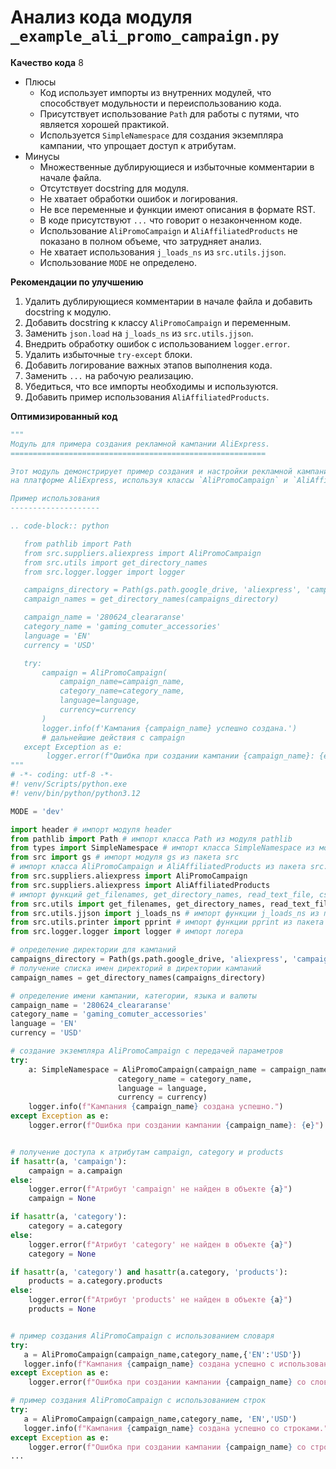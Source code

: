 # Анализ кода модуля `_example_ali_promo_campaign.py`

**Качество кода**
8
-  Плюсы
    -   Код использует импорты из внутренних модулей, что способствует модульности и переиспользованию кода.
    -   Присутствует использование `Path` для работы с путями, что является хорошей практикой.
    -   Используется `SimpleNamespace` для создания экземпляра кампании, что упрощает доступ к атрибутам.
-  Минусы
    -   Множественные дублирующиеся и избыточные комментарии в начале файла.
    -   Отсутствует docstring для модуля.
    -   Не хватает обработки ошибок и логирования.
    -   Не все переменные и функции имеют описания в формате RST.
    -   В коде присутствуют `...` что говорит о незаконченном коде.
    -   Использование `AliPromoCampaign` и `AliAffiliatedProducts` не показано в полном объеме, что затрудняет анализ.
    -   Не хватает использования `j_loads_ns` из `src.utils.jjson`.
    -   Использование `MODE` не определено.

**Рекомендации по улучшению**

1.  Удалить дублирующиеся комментарии в начале файла и добавить docstring к модулю.
2.  Добавить docstring к классу `AliPromoCampaign` и переменным.
3.  Заменить `json.load` на `j_loads_ns` из `src.utils.jjson`.
4.  Внедрить обработку ошибок с использованием `logger.error`.
5.  Удалить избыточные `try-except` блоки.
6.  Добавить логирование важных этапов выполнения кода.
7.  Заменить `...` на рабочую реализацию.
8.  Убедиться, что все импорты необходимы и используются.
9.  Добавить пример использования `AliAffiliatedProducts`.

**Оптимизированный код**

```python
"""
Модуль для примера создания рекламной кампании AliExpress.
=========================================================

Этот модуль демонстрирует пример создания и настройки рекламной кампании
на платформе AliExpress, используя классы `AliPromoCampaign` и `AliAffiliatedProducts`.

Пример использования
--------------------

.. code-block:: python

   from pathlib import Path
   from src.suppliers.aliexpress import AliPromoCampaign
   from src.utils import get_directory_names
   from src.logger.logger import logger

   campaigns_directory = Path(gs.path.google_drive, 'aliexpress', 'campaigns')
   campaign_names = get_directory_names(campaigns_directory)

   campaign_name = '280624_cleararanse'
   category_name = 'gaming_comuter_accessories'
   language = 'EN'
   currency = 'USD'

   try:
       campaign = AliPromoCampaign(
           campaign_name=campaign_name,
           category_name=category_name,
           language=language,
           currency=currency
       )
       logger.info(f'Кампания {campaign_name} успешно создана.')
       # дальнейшие действия с campaign
   except Exception as e:
        logger.error(f"Ошибка при создании кампании {campaign_name}: {e}")
"""
# -*- coding: utf-8 -*-
#! venv/Scripts/python.exe
#! venv/bin/python/python3.12

MODE = 'dev'

import header # импорт модуля header
from pathlib import Path # импорт класса Path из модуля pathlib
from types import SimpleNamespace # импорт класса SimpleNamespace из модуля types
from src import gs # импорт модуля gs из пакета src
# импорт класса AliPromoCampaign и AliAffiliatedProducts из пакета src.suppliers.aliexpress
from src.suppliers.aliexpress import AliPromoCampaign
from src.suppliers.aliexpress import AliAffiliatedProducts
# импорт функций get_filenames, get_directory_names, read_text_file, csv2dict из пакета src.utils
from src.utils import get_filenames, get_directory_names, read_text_file, csv2dict
from src.utils.jjson import j_loads_ns # импорт функции j_loads_ns из пакета src.utils.jjson
from src.utils.printer import pprint # импорт функции pprint из пакета src.utils.printer
from src.logger.logger import logger # импорт логера

# определение директории для кампаний
campaigns_directory = Path(gs.path.google_drive, 'aliexpress', 'campaigns')
# получение списка имен директорий в директории кампаний
campaign_names = get_directory_names(campaigns_directory)

# определение имени кампании, категории, языка и валюты
campaign_name = '280624_cleararanse'
category_name = 'gaming_comuter_accessories'
language = 'EN'
currency = 'USD'

# создание экземпляра AliPromoCampaign с передачей параметров
try:
    a: SimpleNamespace = AliPromoCampaign(campaign_name = campaign_name,
                        category_name = category_name,
                        language = language,
                        currency = currency)
    logger.info(f"Кампания {campaign_name} создана успешно.")
except Exception as e:
    logger.error(f"Ошибка при создании кампании {campaign_name}: {e}")


# получение доступа к атрибутам campaign, category и products
if hasattr(a, 'campaign'):
    campaign = a.campaign
else:
    logger.error(f"Атрибут 'campaign' не найден в объекте {a}")
    campaign = None

if hasattr(a, 'category'):
    category = a.category
else:
    logger.error(f"Атрибут 'category' не найден в объекте {a}")
    category = None

if hasattr(a, 'category') and hasattr(a.category, 'products'):
    products = a.category.products
else:
    logger.error(f"Атрибут 'products' не найден в объекте {a}")
    products = None


# пример создания AliPromoCampaign с использованием словаря
try:
   a = AliPromoCampaign(campaign_name,category_name,{'EN':'USD'})
   logger.info(f"Кампания {campaign_name} создана успешно с использованием словаря.")
except Exception as e:
    logger.error(f"Ошибка при создании кампании {campaign_name} со словарем: {e}")

# пример создания AliPromoCampaign с использованием строк
try:
   a = AliPromoCampaign(campaign_name,category_name, 'EN','USD')
   logger.info(f"Кампания {campaign_name} создана успешно со строками.")
except Exception as e:
    logger.error(f"Ошибка при создании кампании {campaign_name} со строками: {e}")
...
```